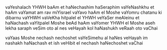 
vaYeshalach YHWH baAm et haNechashim haSeraphim vaYeNashkhu et haAm vaYamat am rav miYisrael
vaYavo haAm el Moshe vaYomru chatanu ki dibarnu vaYHWH vaVeKha hitpalel el YHWH veYaSer meAleinu et haNachash 
vaYitpalel Moshe beAd haAm
vaYomer YHWH el Moshe aseh lekha saraph veSim oto al nes veHayah kol haNashukh veRaah oto vaChai

vaYaas Moshe nechash nechoshet vaYeSimehu al haNes veHayah im nashakh haNachash et ish veHibit el nechash haNechoshet vaChai

